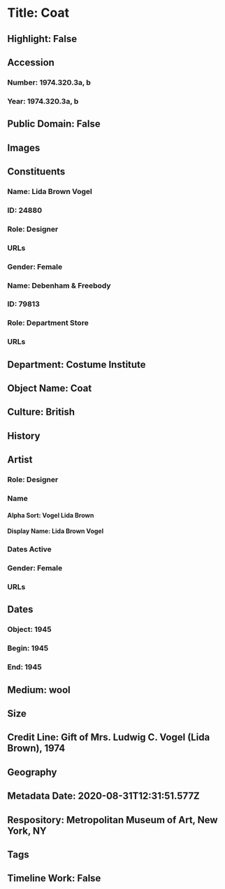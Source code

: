 # Title: Coat
## Highlight: False
## Accession
### Number: 1974.320.3a, b
### Year: 1974.320.3a, b
## Public Domain: False
## Images
## Constituents
### Name: Lida Brown Vogel
### ID: 24880
### Role: Designer
### URLs
### Gender: Female
### Name: Debenham &amp; Freebody
### ID: 79813
### Role: Department Store
### URLs
## Department: Costume Institute
## Object Name: Coat
## Culture: British
## History
## Artist
### Role: Designer
### Name
#### Alpha Sort: Vogel Lida Brown
#### Display Name: Lida Brown Vogel
### Dates Active
### Gender: Female
### URLs
## Dates
### Object: 1945
### Begin: 1945
### End: 1945
## Medium: wool
## Size
## Credit Line: Gift of Mrs. Ludwig C. Vogel (Lida Brown), 1974
## Geography
## Metadata Date: 2020-08-31T12:31:51.577Z
## Respository: Metropolitan Museum of Art, New York, NY
## Tags
## Timeline Work: False